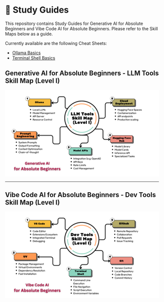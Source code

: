 #  🧠 Study Guides 

This repository contains Study Guides for Generative AI for Absolute Beginners and Vibe Code AI for Absolute Beginners. Please refer to the Skill Maps below as a guide.


Currently available are the following Cheat Sheets:

- [Ollama Basics](ollama/Ollama_Basics_Cheat_Sheet.md)
- [Terminal Shell Basics](terminal_shell/Terminal_Shell_Basics_Cheat_Sheet.md)



## Generative AI for Absolute Beginners - LLM Tools Skill Map (Level I)


![LLM Tools Level One](images/llmtools_levelone.png)

---

## Vibe Code AI for Absolute Beginners - Dev Tools Skill Map (Level I)

![Dev Tools Level One](images/devtools_levelone.png)


